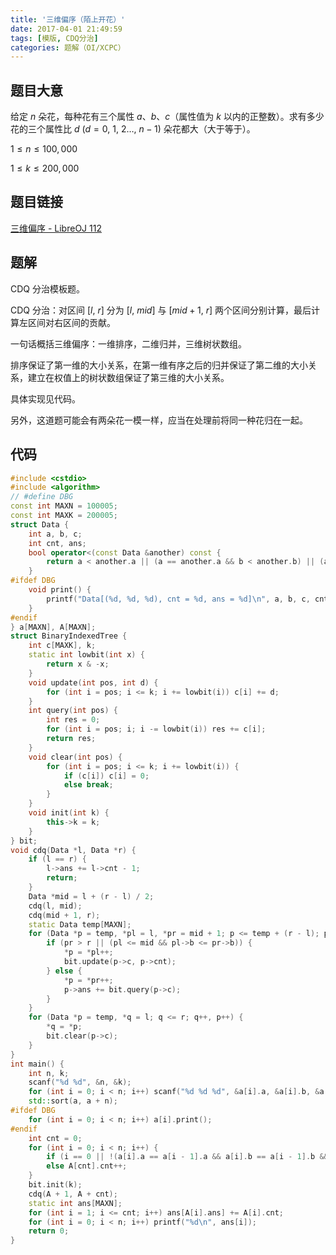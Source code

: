 ```yaml
---
title: '三维偏序（陌上开花）'
date: 2017-04-01 21:49:59
tags: [模版, CDQ分治]
categories: 题解（OI/XCPC）
---
```


## 题目大意

给定 $n$ 朵花，每种花有三个属性 $a$、$b$、$c$（属性值为 $k$ 以内的正整数）。求有多少花的三个属性比 $d\ (d = 0, \ 1, \ 2 \dots, \ n - 1)$ 朵花都大（大于等于）。

$1 \leqslant n \leqslant 100,000$

$1 \leqslant k \leqslant 200,000$

## 题目链接

[三维偏序 - LibreOJ 112](https://loj.ac/problem/112)

<!-- more -->

## 题解

CDQ 分治模板题。

CDQ 分治：对区间 $[l,  \ r]$ 分为 $[l, \ mid]$ 与 $[mid + 1, \ r]$ 两个区间分别计算，最后计算左区间对右区间的贡献。

一句话概括三维偏序：一维排序，二维归并，三维树状数组。

排序保证了第一维的大小关系，在第一维有序之后的归并保证了第二维的大小关系，建立在权值上的树状数组保证了第三维的大小关系。

具体实现见代码。

另外，这道题可能会有两朵花一模一样，应当在处理前将同一种花归在一起。

## 代码

```c++
#include <cstdio>
#include <algorithm>
// #define DBG
const int MAXN = 100005;
const int MAXK = 200005;
struct Data {
	int a, b, c;
	int cnt, ans;
	bool operator<(const Data &another) const {
		return a < another.a || (a == another.a && b < another.b) || (a == another.a && b == another.b && c < another.c);
	}
#ifdef DBG
	void print() {
		printf("Data[(%d, %d, %d), cnt = %d, ans = %d]\n", a, b, c, cnt, ans);
	}
#endif	
} a[MAXN], A[MAXN];
struct BinaryIndexedTree {
	int c[MAXK], k;
	static int lowbit(int x) {
		return x & -x;
	}
	void update(int pos, int d) {
		for (int i = pos; i <= k; i += lowbit(i)) c[i] += d;
	}
	int query(int pos) {
		int res = 0;
		for (int i = pos; i; i -= lowbit(i)) res += c[i];
		return res;
	}
	void clear(int pos) {
		for (int i = pos; i <= k; i += lowbit(i)) {
			if (c[i]) c[i] = 0;
			else break;
		}
	}
	void init(int k) {
		this->k = k;
	}
} bit;
void cdq(Data *l, Data *r) {
	if (l == r) {
		l->ans += l->cnt - 1;
		return;
	}
	Data *mid = l + (r - l) / 2;
	cdq(l, mid);
	cdq(mid + 1, r);
	static Data temp[MAXN];
	for (Data *p = temp, *pl = l, *pr = mid + 1; p <= temp + (r - l); p++) {
		if (pr > r || (pl <= mid && pl->b <= pr->b)) {
			*p = *pl++;
			bit.update(p->c, p->cnt);
		} else {
			*p = *pr++;
			p->ans += bit.query(p->c);
		}
	}
	for (Data *p = temp, *q = l; q <= r; q++, p++) {
		*q = *p;
		bit.clear(p->c);
	}
}
int main() {
	int n, k;
	scanf("%d %d", &n, &k);
	for (int i = 0; i < n; i++) scanf("%d %d %d", &a[i].a, &a[i].b, &a[i].c), a[i].cnt = 1;
	std::sort(a, a + n);
#ifdef DBG
	for (int i = 0; i < n; i++) a[i].print();
#endif	
	int cnt = 0;
	for (int i = 0; i < n; i++) {
		if (i == 0 || !(a[i].a == a[i - 1].a && a[i].b == a[i - 1].b && a[i].c == a[i - 1].c)) A[++cnt] = a[i];
		else A[cnt].cnt++;
	}
	bit.init(k);
	cdq(A + 1, A + cnt);
	static int ans[MAXN];
	for (int i = 1; i <= cnt; i++) ans[A[i].ans] += A[i].cnt;
	for (int i = 0; i < n; i++) printf("%d\n", ans[i]);
	return 0;
}
```